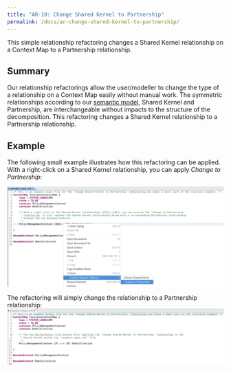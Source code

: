 ```yaml
---
title: "AR-10: Change Shared Kernel to Partnership"
permalink: /docs/ar-change-shared-kernel-to-partnership/
---
```


This simple relationship refactoring changes a Shared Kernel relationship on a Context Map to a Partnership relationship.

## Summary
Our relationship refactorings allow the user/modeller to change the type of a relationship on a Context Map easily without manual work.
The symmetric relationships according to our [semantic model](/docs/language-model/), Shared Kernel and Partnership, are interchangeable without impacts
to the structure of the decomposition. This refactoring changes a Shared Kernel relationship to a Partnership relationship.

## Example
The following small example illustrates how this refactoring can be applied. With a right-click on a Shared Kernel relationship, you can apply
_Change to Partnership_:

<a href="/img/change-shared-kernel-to-partnership-input.png">![Change Shared Kernel to Partnership Example Input](/img/change-shared-kernel-to-partnership-input.png)</a>

The refactoring will simply change the relationship to a Partnership relationship:
<a href="/img/change-shared-kernel-to-partnership-output.png">![Change Shared Kernel to Partnership Example Output](/img/change-shared-kernel-to-partnership-output.png)</a>
